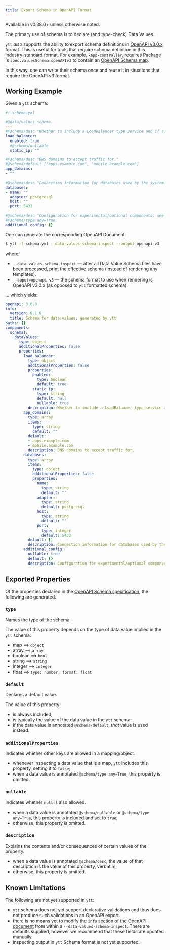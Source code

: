 ```yaml
---
title: Export Schema in OpenAPI Format
---
```


Available in v0.38.0+ unless otherwise noted.

The primary use of schema is to declare (and type-check) Data Values.

`ytt` _also_ supports the ability to export schema definitions in [OpenAPI v3.0.x](https://swagger.io/specification/) format. This is useful for tools that require schema definition in this industry-standard format. For example, `kapp-controller`, requires [Package](https://carvel.dev/kapp-controller/docs/latest/packaging/#package) 's `spec.valuesSchema.openAPIv3` to contain an [OpenAPI Schema map](https://swagger.io/specification/#schema-object).

In this way, one can write their schema once and reuse it in situations that require the OpenAPI v3 format.

## Working Example

Given a `ytt` schema:

```yaml
#! schema.yml

#@data/values-schema
---
#@schema/desc "Whether to include a LoadBalancer type service and if so, what its IP address is."
load_balancer:
  enabled: true
  #@schema/nullable
  static_ip: ""

#@schema/desc "DNS domains to accept traffic for."
#@schema/default ["apps.example.com", "mobile.example.com"]
app_domains:
- ""

#@schema/desc "Connection information for databases used by the system."
databases:
- name: ""
  adapter: postgresql
  host: ""
  port: 5432

#@schema/desc "Configuration for experimental/optional components; see documentation for more details."
#@schema/type any=True
additional_config: {}
```

One can generate the corresponding OpenAPI Document:

```bash
$ ytt -f schema.yml --data-values-schema-inspect --output openapi-v3
```
where:
- `--data-values-schema-inspect` — after all Data Value Schema files have been processed, print the effective schema (instead of rendering any templates).
- `--ouput=openapi-v3` — the schema format to use when rendering is OpenAPI v3.0.x (as opposed to `ytt` formatted schema).

... which yields:

```yaml
openapi: 3.0.0
info:
  version: 0.1.0
  title: Schema for data values, generated by ytt
paths: {}
components:
  schemas:
    dataValues:
      type: object
      additionalProperties: false
      properties:
        load_balancer:
          type: object
          additionalProperties: false
          properties:
            enabled:
              type: boolean
              default: true
            static_ip:
              type: string
              default: null
              nullable: true
          description: Whether to include a LoadBalancer type service and if so, what its IP address is.
        app_domains:
          type: array
          items:
            type: string
            default: ""
          default:
          - apps.example.com
          - mobile.example.com
          description: DNS domains to accept traffic for.
        databases:
          type: array
          items:
            type: object
            additionalProperties: false
            properties:
              name:
                type: string
                default: ""
              adapter:
                type: string
                default: postgresql
              host:
                type: string
                default: ""
              port:
                type: integer
                default: 5432
          default: []
          description: Connection information for databases used by the system. 
        additional_config:
          nullable: true
          default: {}
          description: Configuration for experimental/optional components; see documentation for more details.
```

## Exported Properties

Of the properties declared in the [OpenAPI Schema specification](https://swagger.io/specification/#schema-object), the following are generated.

### `type`

Names the type of the schema.

The value of this property depends on the type of data value implied in the `ytt` schema:
- map ==> `object`
- array ==> `array`
- boolean ==> `bool`
- string ==> `string`
- integer ==> `integer`
- float ==> `type: number; format: float`

### `default`

Declares a default value.

The value of this property:
- is always included;
- is typically the value of the data value in the `ytt` schema;
- if the data value is annotated `@schema/default`, _that_ value is used instead.

### `additionalProperties`

Indicates whether other keys are allowed in a mapping/object.

- whenever inspecting a data value that is a map, `ytt` includes this property, setting it to `false`;
- when a data value is annotated `@schema/type any=True`, this property is omitted.

### `nullable`

Indicates whether `null` is also allowed.

- when a data value is annotated `@schema/nullable` or `@schema/type any=True`, this property is included and set to `true`;
- otherwise, this property is omitted.

### `description`

Explains the contents and/or consequences of certain values of the property.

- when a data value is annotated `@schema/desc`, the value of that description is the value of this property, verbatim;
- otherwise, this property is omitted.

## Known Limitations

The following are not yet supported in `ytt`:
- `ytt` schema does not yet support declarative validations and thus does not produce such validations in an OpenAPI export.
- there is no means yet to modify the [`info` section of the OpenAPI document](https://swagger.io/specification/#info-object) from within a `--data-values-schema-inspect`. There are defaults supplied, however we recommend that these fields are updated manually.
- inspecting output in `ytt` Schema format is not yet supported.



